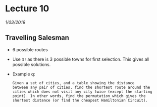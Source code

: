 # Lecture 10
*1/03/2019*

## Travelling Salesman

- 6 possible routes

- Use `3!` as there is 3 possible towns for first selection. This gives all possible solutions.

- Example q:
    ```
    Given a set of cities, and a table showing the distance
    between any pair of cities, find the shortest route around the
    cities which does not visit any city twice (except the starting
    point). In other words, find the permutation which gives the
    shortest distance (or find the cheapest Hamiltonian Circuit).
    ```
